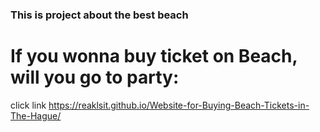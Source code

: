 ### This is project about the best beach 
# If you wonna buy ticket on Beach, will you go to party: 
click link https://reaklsit.github.io/Website-for-Buying-Beach-Tickets-in-The-Hague/
